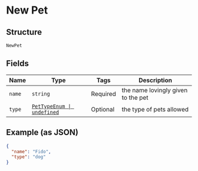 
# New Pet

## Structure

`NewPet`

## Fields

| Name | Type | Tags | Description |
|  --- | --- | --- | --- |
| `name` | `string` | Required | the name lovingly given to the pet |
| `type` | [`PetTypeEnum \| undefined`](../../doc/models/pet-type-enum.md) | Optional | the type of pets allowed |

## Example (as JSON)

```json
{
  "name": "Fido",
  "type": "dog"
}
```

